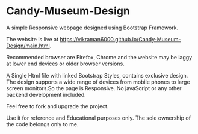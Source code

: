 # Candy-Museum-Design
A simple Responsive webpage designed using Bootstrap Framework.

The website is live at https://vikraman6000.github.io/Candy-Museum-Design/main.html.

Recommended browser are Firefox, Chrome and the website may be laggy at lower end devices or older browser versions.

A Single Html file with linked Bootstrap Styles, contains exclusive design. The design supports a wide range of devices from mobile phones to large screen monitors.So the page is Responsive. No javaScript or any other backend development included.

Feel free to fork and upgrade the project.

Use it for reference and Educational purposes only. The sole ownership of the code belongs only to me.
